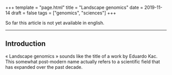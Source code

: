 +++
template = "page.html"
title = "Landscape genomics"
date =  2019-11-14
draft = false
tags = ["genomics", "sciences"]
+++

So far this article is not yet available in english.

_______________________________________________________________________________



## Introduction

« Landscape genomics » sounds like the title of a work by Eduardo Kac. This somewhat post-modern name actually refers to a scientific field that has expanded over the past decade.